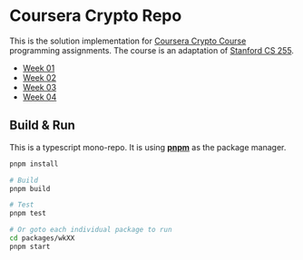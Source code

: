 # Coursera Crypto Repo

This is the solution implementation for [Coursera Crypto Course](https://www.coursera.org/learn/crypto) programming assignments. The course is an adaptation of [Stanford CS 255](https://crypto.stanford.edu/~dabo/cs255/).

- [Week 01](packages/wk01)
- [Week 02](packages/wk02)
- [Week 03](packages/wk03)
- [Week 04](packages/wk04)

## Build & Run

This is a typescript mono-repo. It is using [**pnpm**](https://pnpm.io/) as the package manager.

```bash
pnpm install

# Build
pnpm build

# Test
pnpm test

# Or goto each individual package to run
cd packages/wkXX
pnpm start
```
